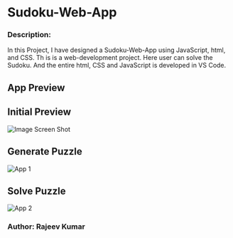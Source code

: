 
# Sudoku-Web-App

### Description:

In this Project, I have designed a Sudoku-Web-App using JavaScript, html, and CSS. Th is is a web-development project. Here user can solve the Sudoku. And the entire html, CSS and JavaScript is developed in VS Code. 



## App Preview
##

## Initial Preview

![Image Screen Shot](https://github.com/priyalbhatewara123/sudoku-web-app/blob/master/app_preview/initial_preview.PNG)
## Generate Puzzle

![App 1](https://github.com/priyalbhatewara123/sudoku-web-app/blob/master/app_preview/generate_puzzle.PNG)
## Solve Puzzle

![App 2](https://github.com/priyalbhatewara123/sudoku-web-app/blob/master/app_preview/solve_puzzle.PNG)

### Author: Rajeev Kumar
